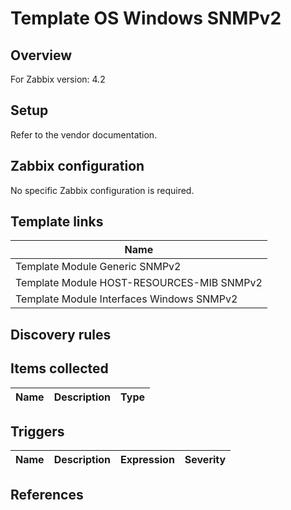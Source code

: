 
# Template OS Windows SNMPv2

## Overview

For Zabbix version: 4.2  

## Setup

Refer to the vendor documentation.

## Zabbix configuration

No specific Zabbix configuration is required.


## Template links

|Name|
|----|
|Template Module Generic SNMPv2|
|Template Module HOST-RESOURCES-MIB SNMPv2|
|Template Module Interfaces Windows SNMPv2|

## Discovery rules


## Items collected

|Name|Description|Type|
|----|-----------|----|


## Triggers

|Name|Description|Expression|Severity|
|----|-----------|----|----|

## References

